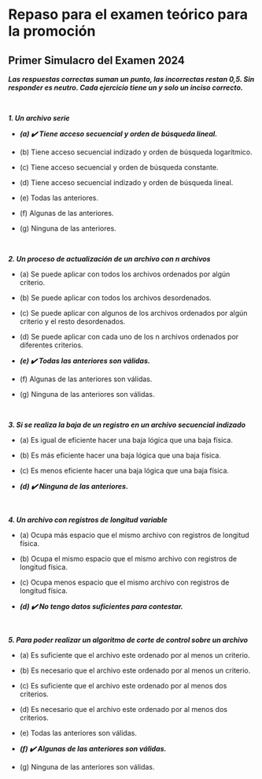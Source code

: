 # Repaso para el examen teórico para la promoción

## Primer Simulacro del Examen 2024

***Las respuestas correctas suman un punto, las incorrectas restan 0,5. Sin responder es neutro. Cada ejercicio tiene un y solo un inciso correcto.***

<br>

***1. Un archivo serie***

* ***(a) ✔️ Tiene acceso secuencial y orden de búsqueda lineal.***

* (b) Tiene acceso secuencial indizado y orden de búsqueda logarítmico.

* (c) Tiene acceso secuencial y orden de búsqueda constante.

* (d) Tiene acceso secuencial indizado y orden de búsqueda lineal.

* (e) Todas las anteriores.

* (f) Algunas de las anteriores.

* (g) Ninguna de las anteriores.

<br>

***2. Un proceso de actualización de un archivo con n archivos***

* (a) Se puede aplicar con todos los archivos ordenados por algún criterio.

* (b) Se puede aplicar con todos los archivos desordenados.

* (c) Se puede aplicar con algunos de los archivos ordenados por algún criterio y el resto desordenados.

* (d) Se puede aplicar con cada uno de los n archivos ordenados por diferentes criterios.

* ***(e) ✔️ Todas las anteriores son válidas.***

* (f) Algunas de las anteriores son válidas.

* (g) Ninguna de las anteriores son válidas.

<br>

***3. Si se realiza la baja de un registro en un archivo secuencial indizado***

* (a) Es igual de eficiente hacer una baja lógica que una baja física.

* (b) Es más eficiente hacer una baja lógica que una baja física.

* (c) Es menos eficiente hacer una baja lógica que una baja física.

* ***(d) ✔️ Ninguna de las anteriores.***

<br>

***4. Un archivo con registros de longitud variable***

* (a) Ocupa más espacio que el mismo archivo con registros de longitud física.

* (b) Ocupa el mismo espacio que el mismo archivo con registros de longitud física.

* (c) Ocupa menos espacio que el mismo archivo con registros de longitud física.

* ***(d) ✔️ No tengo datos suficientes para contestar.***

<br>

***5. Para poder realizar un algoritmo de corte de control sobre un archivo***

* (a) Es suficiente que el archivo este ordenado por al menos un criterio.

* (b) Es necesario que el archivo este ordenado por al menos un criterio.

* (c) Es suficiente que el archivo este ordenado por al menos dos criterios.

* (d) Es necesario que el archivo este ordenado por al menos dos criterios.

* (e) Todas las anteriores son válidas.

* ***(f) ✔️ Algunas de las anteriores son válidas.***

* (g) Ninguna de las anteriores son válidas.
